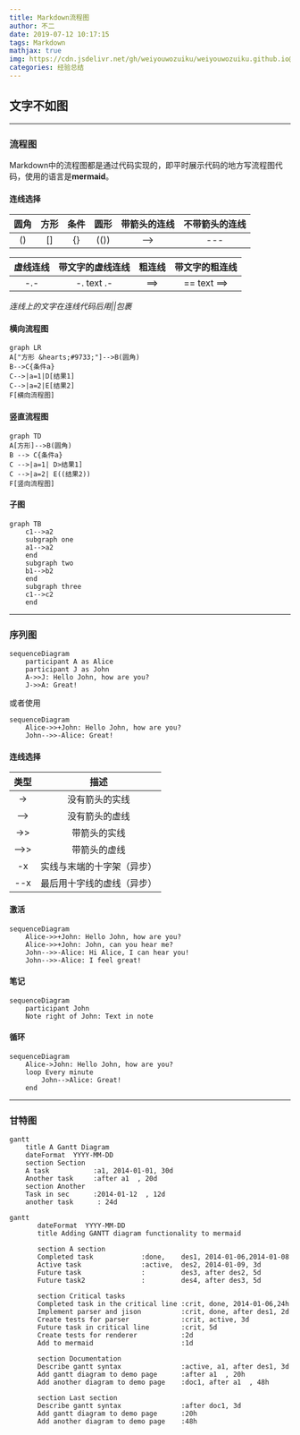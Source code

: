 ```yaml
---
title: Markdown流程图
author: 不二
date: 2019-07-12 10:17:15
tags: Markdown
mathjax: true
img: https://cdn.jsdelivr.net/gh/weiyouwozuiku/weiyouwozuiku.github.io@src/source/_posts/PageImg/经验总结/markdown-logo.jpg
categories: 经验总结
---
```

## 文字不如图

---

### 流程图

Markdown中的流程图都是通过代码实现的，即平时展示代码的地方写流程图代码，使用的语言是**mermaid**。

#### 连线选择
| 圆角 | 方形 | 条件 | 圆形 | 带箭头的连线 | 不带箭头的连线 |
| :--: | :--: | :--: | :--: | :----------: | :------------: |
|  ()  |  []  |  {}  | (()) |     -->      |      ---       |

| 虚线连线 | 带文字的虚线连线 | 粗连线 | 带文字的粗连线 |
| :------: | :--------------: | :----: | :------------: |
|   -.-    |    -. text .-    |  ==>   |  == text \==>  |

*连线上的文字在连线代码后用||包裹*


#### 横向流程图

```mermaid
graph LR
A["方形 &hearts;#9733;"]-->B(圆角)
B-->C{条件a}
C-->|a=1|D[结果1]
C-->|a=2|E[结果2]
F[横向流程图]
```

#### 竖直流程图

```mermaid
graph TD
A[方形]-->B(圆角)
B --> C{条件a}
C -->|a=1| D>结果1]
C -->|a=2| E((结果2))
F[竖向流程图]
```

#### 子图

```mermaid
graph TB
    c1-->a2
    subgraph one
    a1-->a2
    end
    subgraph two
    b1-->b2
    end
    subgraph three
    c1-->c2
    end
```
---

### 序列图

```mermaid
sequenceDiagram
    participant A as Alice
    participant J as John
    A->>J: Hello John, how are you?
    J->>A: Great!
```
或者使用
```mermaid
sequenceDiagram
    Alice->>+John: Hello John, how are you?
    John-->>-Alice: Great!
```
#### 连线选择
| 类型 |            描述            |
| :--: | :------------------------: |
|  ->  |       没有箭头的实线       |
| -->  |       没有箭头的虚线       |
| ->>  |        带箭头的实线        |
| -->> |        带箭头的虚线        |
|  -x  | 实线与末端的十字架（异步） |
| --x  | 最后用十字线的虚线（异步） |

#### 激活
```mermaid
sequenceDiagram
    Alice->>+John: Hello John, how are you?
    Alice->>+John: John, can you hear me?
    John-->>-Alice: Hi Alice, I can hear you!
    John-->>-Alice: I feel great!
```
#### 笔记
```mermaid
sequenceDiagram
    participant John
    Note right of John: Text in note
```
#### 循环

```mermaid
sequenceDiagram
    Alice->John: Hello John, how are you?
    loop Every minute
        John-->Alice: Great!
    end
```

---

### 甘特图

```mermaid
gantt
    title A Gantt Diagram
    dateFormat  YYYY-MM-DD
    section Section
    A task           :a1, 2014-01-01, 30d
    Another task     :after a1  , 20d
    section Another
    Task in sec      :2014-01-12  , 12d
    another task      : 24d
```

```mermaid
gantt
       dateFormat  YYYY-MM-DD
       title Adding GANTT diagram functionality to mermaid

       section A section
       Completed task            :done,    des1, 2014-01-06,2014-01-08
       Active task               :active,  des2, 2014-01-09, 3d
       Future task               :         des3, after des2, 5d
       Future task2              :         des4, after des3, 5d

       section Critical tasks
       Completed task in the critical line :crit, done, 2014-01-06,24h
       Implement parser and jison          :crit, done, after des1, 2d
       Create tests for parser             :crit, active, 3d
       Future task in critical line        :crit, 5d
       Create tests for renderer           :2d
       Add to mermaid                      :1d

       section Documentation
       Describe gantt syntax               :active, a1, after des1, 3d
       Add gantt diagram to demo page      :after a1  , 20h
       Add another diagram to demo page    :doc1, after a1  , 48h

       section Last section
       Describe gantt syntax               :after doc1, 3d
       Add gantt diagram to demo page      :20h
       Add another diagram to demo page    :48h
```
